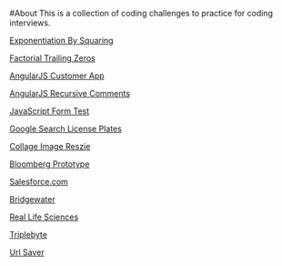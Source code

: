 #About
This is a collection of coding challenges to practice for coding interviews.

[Exponentiation By Squaring](exponentiation_by_squaring)

[Factorial Trailing Zeros](factorial_trailing_zeros)

[AngularJS Customer App](angularjs_customer_app)

[AngularJS Recursive Comments](angularjs_recursive_comments)

[JavaScript Form Test](javascript_form_test)

[Google Search License Plates](google_search_license_plates)

[Collage Image Reszie](collage_image_resize)

[Bloomberg Prototype](bloomberg_prototype)

[Salesforce.com](salesforce_dot_com)

[Bridgewater](bridgewater)

[Real Life Sciences](real_life_sciences)

[Triplebyte](triplebyte)

[Url Saver](url_saver)
